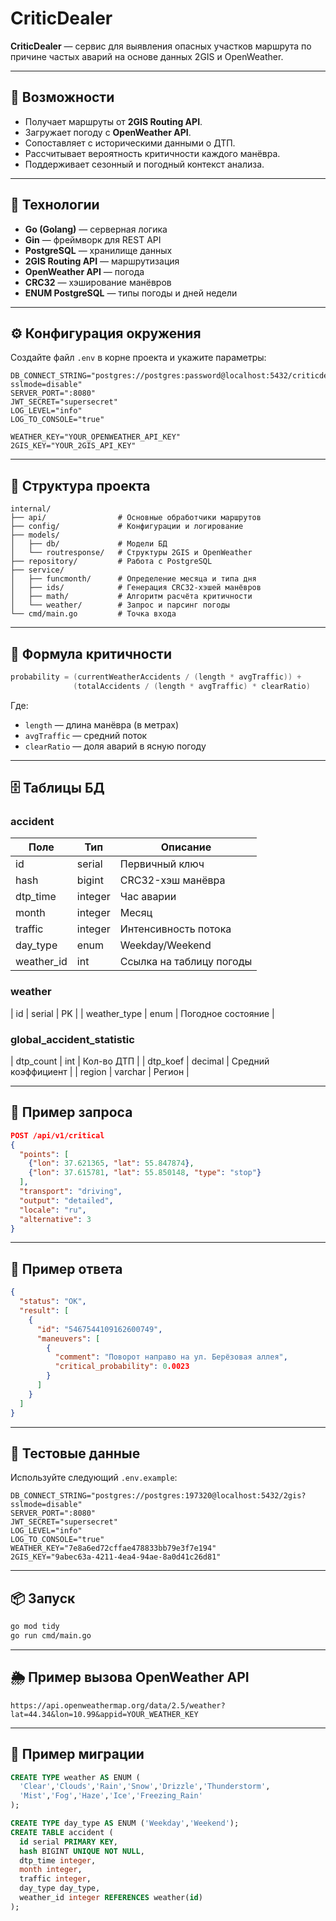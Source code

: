 # CriticDealer

**CriticDealer** — сервис для выявления опасных участков маршрута по причине частых аварий на основе данных 2GIS и OpenWeather.

---

## 🚀 Возможности

- Получает маршруты от **2GIS Routing API**.
- Загружает погоду с **OpenWeather API**.
- Сопоставляет с историческими данными о ДТП.
- Рассчитывает вероятность критичности каждого манёвра.
- Поддерживает сезонный и погодный контекст анализа.

---

## 🧰 Технологии

- **Go (Golang)** — серверная логика
- **Gin** — фреймворк для REST API
- **PostgreSQL** — хранилище данных
- **2GIS Routing API** — маршрутизация
- **OpenWeather API** — погода
- **CRC32** — хэширование манёвров
- **ENUM PostgreSQL** — типы погоды и дней недели

---

## ⚙️ Конфигурация окружения

Создайте файл `.env` в корне проекта и укажите параметры:

```dotenv
DB_CONNECT_STRING="postgres://postgres:password@localhost:5432/criticdealer?sslmode=disable"
SERVER_PORT=":8080"
JWT_SECRET="supersecret"
LOG_LEVEL="info"
LOG_TO_CONSOLE="true"

WEATHER_KEY="YOUR_OPENWEATHER_API_KEY"
2GIS_KEY="YOUR_2GIS_API_KEY"
```

---

## 🧩 Структура проекта

```
internal/
├── api/                # Основные обработчики маршрутов
├── config/             # Конфигурации и логирование
├── models/
│   ├── db/             # Модели БД
│   └── routresponse/   # Структуры 2GIS и OpenWeather
├── repository/         # Работа с PostgreSQL
├── service/
│   ├── funcmonth/      # Определение месяца и типа дня
│   ├── ids/            # Генерация CRC32-хэшей манёвров
│   ├── math/           # Алгоритм расчёта критичности
│   └── weather/        # Запрос и парсинг погоды
└── cmd/main.go         # Точка входа
```

---

## 🧮 Формула критичности

```go
probability = (currentWeatherAccidents / (length * avgTraffic)) +
              (totalAccidents / (length * avgTraffic) * clearRatio)
```

Где:
- `length` — длина манёвра (в метрах)
- `avgTraffic` — средний поток
- `clearRatio` — доля аварий в ясную погоду

---

## 🗄️ Таблицы БД

### accident
| Поле | Тип | Описание |
|------|-----|-----------|
| id | serial | Первичный ключ |
| hash | bigint | CRC32-хэш манёвра |
| dtp_time | integer | Час аварии |
| month | integer | Месяц |
| traffic | integer | Интенсивность потока |
| day_type | enum | Weekday/Weekend |
| weather_id | int | Ссылка на таблицу погоды |

### weather
| id | serial | PK |
| weather_type | enum | Погодное состояние |

### global_accident_statistic
| dtp_count | int | Кол-во ДТП |
| dtp_koef | decimal | Средний коэффициент |
| region | varchar | Регион |

---

## 🧠 Пример запроса

```json
POST /api/v1/critical
{
  "points": [
    {"lon": 37.621365, "lat": 55.847874},
    {"lon": 37.615781, "lat": 55.850148, "type": "stop"}
  ],
  "transport": "driving",
  "output": "detailed",
  "locale": "ru",
  "alternative": 3
}
```

---

## 💾 Пример ответа

```json
{
  "status": "OK",
  "result": [
    {
      "id": "5467544109162600749",
      "maneuvers": [
        {
          "comment": "Поворот направо на ул. Берёзовая аллея",
          "critical_probability": 0.0023
        }
      ]
    }
  ]
}
```

---

## 🧪 Тестовые данные

Используйте следующий `.env.example`:

```dotenv
DB_CONNECT_STRING="postgres://postgres:197320@localhost:5432/2gis?sslmode=disable"
SERVER_PORT=":8080"
JWT_SECRET="supersecret"
LOG_LEVEL="info"
LOG_TO_CONSOLE="true"
WEATHER_KEY="7e8a6ed72cffae478833bb79e3f7e194"
2GIS_KEY="9abec63a-4211-4ea4-94ae-8a0d41c26d81"
```

---

## 📦 Запуск

```bash
go mod tidy
go run cmd/main.go
```

---

## 🌦️ Пример вызова OpenWeather API

```
https://api.openweathermap.org/data/2.5/weather?lat=44.34&lon=10.99&appid=YOUR_WEATHER_KEY
```

---

## 🧱 Пример миграции

```sql
CREATE TYPE weather AS ENUM (
  'Clear','Clouds','Rain','Snow','Drizzle','Thunderstorm',
  'Mist','Fog','Haze','Ice','Freezing_Rain'
);

CREATE TYPE day_type AS ENUM ('Weekday','Weekend');
CREATE TABLE accident (
  id serial PRIMARY KEY,
  hash BIGINT UNIQUE NOT NULL,
  dtp_time integer,
  month integer,
  traffic integer,
  day_type day_type,
  weather_id integer REFERENCES weather(id)
);
```
